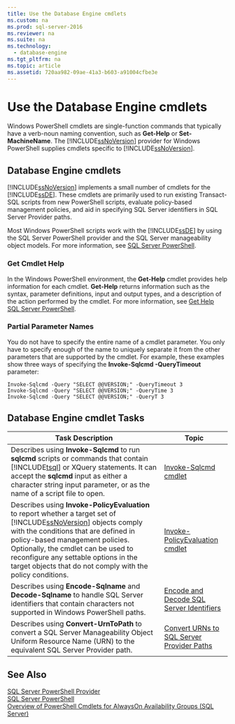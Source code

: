```yaml
---
title: Use the Database Engine cmdlets
ms.custom: na
ms.prod: sql-server-2016
ms.reviewer: na
ms.suite: na
ms.technology: 
  - database-engine
ms.tgt_pltfrm: na
ms.topic: article
ms.assetid: 720aa982-09ae-41a3-b603-a91004cfbe3e
---
```

# Use the Database Engine cmdlets
  Windows PowerShell cmdlets are single\-function commands that typically have a verb\-noun naming convention, such as **Get\-Help** or **Set\-MachineName**. The [!INCLUDE[ssNoVersion](../../Token/Other/ssNoVersion_md.md)] provider for Windows PowerShell supplies cmdlets specific to [!INCLUDE[ssNoVersion](../../Token/Other/ssNoVersion_md.md)].  
  
## Database Engine cmdlets  
 [!INCLUDE[ssNoVersion](../../Token/Other/ssNoVersion_md.md)] implements a small number of cmdlets for the [!INCLUDE[ssDE](../../Token/Other/ssDE_md.md)]. These cmdlets are primarily used to run existing Transact\-SQL scripts from new PowerShell scripts, evaluate policy\-based management policies, and aid in specifying SQL Server identifiers in SQL Server Provider paths.  
  
 Most Windows PowerShell scripts work with the [!INCLUDE[ssDE](../../Token/Other/ssDE_md.md)] by using the SQL Server PowerShell provider and the SQL Server manageability object models. For more information, see [SQL Server PowerShell](../../Topics/TopicNameNotContainA/SQL-Server-PowerShell.md).  
  
### Get Cmdlet Help  
 In the Windows PowerShell environment, the **Get\-Help** cmdlet provides help information for each cmdlet. **Get\-Help** returns information such as the syntax, parameter definitions, input and output types, and a description of the action performed by the cmdlet. For more information, see [Get Help SQL Server PowerShell](../../Topics/TopicNameNotContainA/Get-Help-SQL-Server-PowerShell.md).  
  
### Partial Parameter Names  
 You do not have to specify the entire name of a cmdlet parameter. You only have to specify enough of the name to uniquely separate it from the other parameters that are supported by the cmdlet. For example, these examples show three ways of specifying the **Invoke\-Sqlcmd \-QueryTimeout** parameter:  
  
```  
Invoke-Sqlcmd -Query "SELECT @@VERSION;" -QueryTimeout 3  
Invoke-Sqlcmd -Query "SELECT @@VERSION;" -QueryTime 3  
Invoke-Sqlcmd -Query "SELECT @@VERSION;" -QueryT 3  
```  
  
## Database Engine cmdlet Tasks  
  
|Task Description|Topic|  
|----------------------|-----------|  
|Describes using **Invoke\-Sqlcmd** to run **sqlcmd** scripts or commands that contain [!INCLUDE[tsql](../../Token/Other/tsql_md.md)] or XQuery statements. It can accept the **sqlcmd** input as either a character string input parameter, or as the name of a script file to open.|[Invoke-Sqlcmd cmdlet](../../Topics/TopicNameNotContainA/Invoke-Sqlcmd-cmdlet.md)|  
|Describes using **Invoke\-PolicyEvaluation** to report whether a target set of [!INCLUDE[ssNoVersion](../../Token/Other/ssNoVersion_md.md)] objects comply with the conditions that are defined in policy\-based management policies. Optionally, the cmdlet can be used to reconfigure any settable options in the target objects that do not comply with the policy conditions.|[Invoke-PolicyEvaluation cmdlet](../../Topics/TopicNameNotContainA/Invoke-PolicyEvaluation-cmdlet.md)|  
|Describes using **Encode\-Sqlname** and **Decode\-Sqlname** to handle SQL Server identifiers that contain characters not supported in Windows PowerShell paths.|[Encode and Decode SQL Server Identifiers](../../Topics/TopicNameNotContainA/Encode-and-Decode-SQL-Server-Identifiers.md)|  
|Describes using **Convert\-UrnToPath** to convert a SQL Server Manageability Object Uniform Resource Name \(URN\) to the equivalent SQL Server Provider path.|[Convert URNs to SQL Server Provider Paths](../../Topics/TopicNameNotContainA/Convert-URNs-to-SQL-Server-Provider-Paths.md)|  
  
## See Also  
 [SQL Server PowerShell Provider](../../Topics/TopicNameNotContainA/SQL-Server-PowerShell-Provider.md)   
 [SQL Server PowerShell](../../Topics/TopicNameNotContainA/SQL-Server-PowerShell.md)   
 [Overview of PowerShell Cmdlets for AlwaysOn Availability Groups &#40;SQL Server&#41;](../Topic/Overview%20of%20PowerShell%20Cmdlets%20for%20AlwaysOn%20Availability%20Groups%20\(SQL%20Server\).md)  
  
  